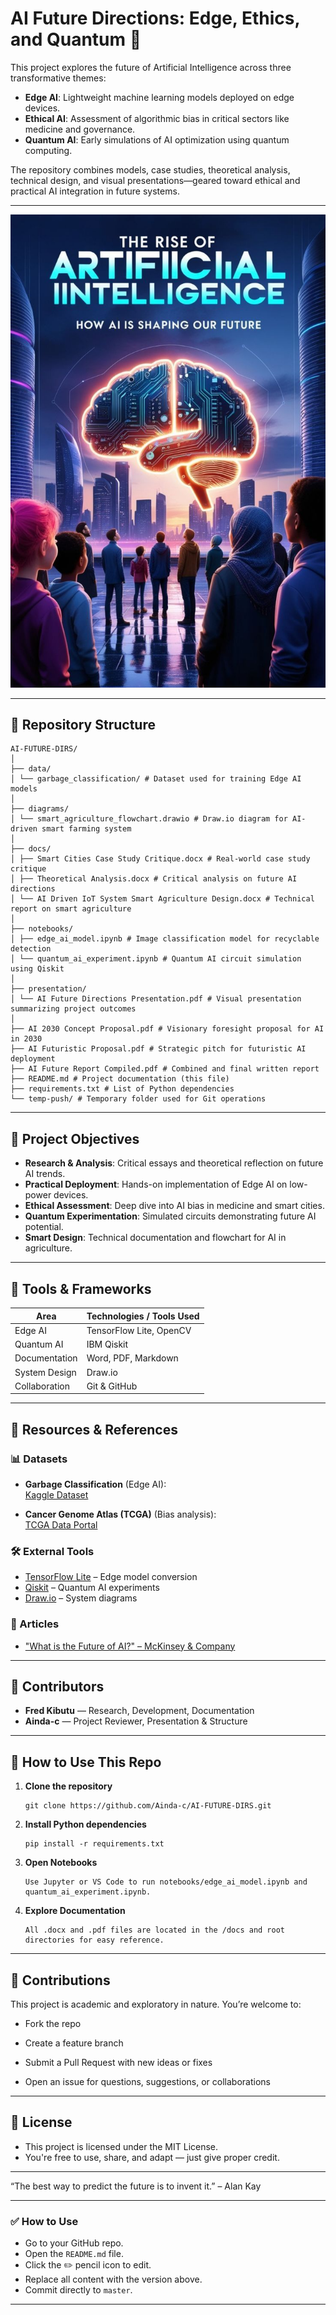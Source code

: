 # AI Future Directions: Edge, Ethics, and Quantum 🚀

This project explores the future of Artificial Intelligence across three transformative themes:

- **Edge AI**: Lightweight machine learning models deployed on edge devices.  
- **Ethical AI**: Assessment of algorithmic bias in critical sectors like medicine and governance.  
- **Quantum AI**: Early simulations of AI optimization using quantum computing.

The repository combines models, case studies, theoretical analysis, technical design, and visual presentations—geared toward ethical and practical AI integration in future systems.

---

![The Rise of Artificial Intelligence – How AI is Shaping Our Future](https://github.com/Ainda-c/AI-FUTURE-DIRS/blob/main/AI%20Ascendant_%20Shaping%20the%20Future%20Ahead.jpeg?raw=true)

---

## 📁 Repository Structure

```
AI-FUTURE-DIRS/
│
├── data/
│ └── garbage_classification/ # Dataset used for training Edge AI models
│
├── diagrams/
│ └── smart_agriculture_flowchart.drawio # Draw.io diagram for AI-driven smart farming system
│
├── docs/
│ ├── Smart Cities Case Study Critique.docx # Real-world case study critique
│ ├── Theoretical Analysis.docx # Critical analysis on future AI directions
│ └── AI Driven IoT System Smart Agriculture Design.docx # Technical report on smart agriculture
│
├── notebooks/
│ ├── edge_ai_model.ipynb # Image classification model for recyclable detection
│ └── quantum_ai_experiment.ipynb # Quantum AI circuit simulation using Qiskit
│
├── presentation/
│ └── AI Future Directions Presentation.pdf # Visual presentation summarizing project outcomes
│
├── AI 2030 Concept Proposal.pdf # Visionary foresight proposal for AI in 2030
├── AI Futuristic Proposal.pdf # Strategic pitch for futuristic AI deployment
├── AI Future Report Compiled.pdf # Combined and final written report
├── README.md # Project documentation (this file)
├── requirements.txt # List of Python dependencies
└── temp-push/ # Temporary folder used for Git operations
```

---

## 🎯 Project Objectives

- **Research & Analysis**: Critical essays and theoretical reflection on future AI trends.
- **Practical Deployment**: Hands-on implementation of Edge AI on low-power devices.
- **Ethical Assessment**: Deep dive into AI bias in medicine and smart cities.
- **Quantum Experimentation**: Simulated circuits demonstrating future AI potential.
- **Smart Design**: Technical documentation and flowchart for AI in agriculture.

---

## 🧰 Tools & Frameworks

| Area           | Technologies / Tools Used |
|----------------|---------------------------|
| Edge AI        | TensorFlow Lite, OpenCV   |
| Quantum AI     | IBM Qiskit                |
| Documentation  | Word, PDF, Markdown       |
| System Design  | Draw.io                   |
| Collaboration  | Git & GitHub              |

---

## 🔗 Resources & References

### 📊 Datasets
- **Garbage Classification** (Edge AI):  
  [Kaggle Dataset](https://www.kaggle.com/datasets/mostafaabla/garbage-classification)

- **Cancer Genome Atlas (TCGA)** (Bias analysis):  
  [TCGA Data Portal](https://portal.gdc.cancer.gov/)

### 🛠 External Tools
- [TensorFlow Lite](https://www.tensorflow.org/lite) – Edge model conversion
- [Qiskit](https://quantum.ibm.com/) – Quantum AI experiments
- [Draw.io](https://app.diagrams.net/) – System diagrams

### 📖 Articles
- ["What is the Future of AI?" – McKinsey & Company](https://www.mckinsey.com/featured-insights/mckinsey-explainers/what-is-the-future-of-ai)

---

## 👥 Contributors

- **Fred Kibutu** — Research, Development, Documentation  
- **Ainda-c** — Project Reviewer, Presentation & Structure

---

## 🧪 How to Use This Repo

1. **Clone the repository**
   ```
   git clone https://github.com/Ainda-c/AI-FUTURE-DIRS.git

 2. **Install Python dependencies**
    ```
    pip install -r requirements.txt

 3. **Open Notebooks**
    ```
    Use Jupyter or VS Code to run notebooks/edge_ai_model.ipynb and quantum_ai_experiment.ipynb.

  4. **Explore Documentation**
     ```
     All .docx and .pdf files are located in the /docs and root directories for easy reference.

 ---


   ## 🤝 Contributions
   This project is academic and exploratory in nature. You’re welcome to:

- Fork the repo

- Create a feature branch

- Submit a Pull Request with new ideas or fixes

- Open an issue for questions, suggestions, or collaborations

---

  ## 📘 License
- This project is licensed under the MIT License.
- You're free to use, share, and adapt — just give proper credit.

---

  “The best way to predict the future is to invent it.” – Alan Kay
  
---

### ✅ How to Use

- Go to your GitHub repo.
- Open the `README.md` file.
- Click the ✏️ pencil icon to edit.
- Replace all content with the version above.
- Commit directly to `master`.
---

  






